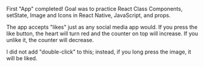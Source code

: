 First "App" completed! Goal was to practice React Class Components, setState, Image and Icons in React Native, JavaScript, and props.

The app accepts "likes" just as any social media app would. If you press the like button, the heart will turn red and the counter on top will increase. If you unlike it, the counter will decrease.

I did not add "double-click" to this; instead, if you long press the image, it will be liked.
